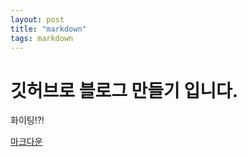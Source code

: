 ```yaml
---
layout: post
title: "markdown"
tags: markdown
---
```


# 깃허브로 블로그 만들기 입니다.

화이팅!?!

[마크다운](https://heropy.blog/2017/09/30/markdown/)
